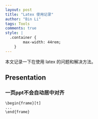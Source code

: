 ```yaml
---
layout: post
title: "Latex 使用记录"
author: "Bin Li"
tags: Tools
comments: true
style: |
  .container {
        max-width: 44rem;
    } 
---
```


本文记录一下在使用 latex 的问题和解决方法。



## Presentation
### 一页ppt不会自动居中对齐
```
\begin{frame}[t]
...
\end{frame}
```

